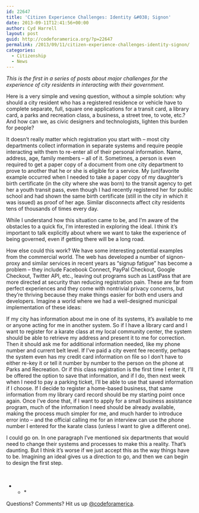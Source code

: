 ```yaml
---
id: 22647
title: 'Citizen Experience Challenges: Identity &#038; Signon'
date: 2013-09-11T12:41:56+00:00
author: Cyd Harrell
layout: post
guid: http://codeforamerica.org/?p=22647
permalink: /2013/09/11/citizen-experience-challenges-identity-signon/
categories:
  - Citizenship
  - News
---
```

_This is the first in a series of posts about major challenges for the experience of city residents in interacting with their government._

Here is a very simple and vexing question, without a simple solution: why should a city resident who has a registered residence or vehicle have to complete separate, full, square one applications for a transit card, a library card, a parks and recreation class, a business, a street tree, to vote, etc.? And how can we, as civic designers and technologists, lighten this burden for people?

It doesn’t really matter which registration you start with – most city departments collect information in separate systems and require people interacting with them to re-enter all of their personal information. Name, address, age, family members – all of it. Sometimes, a person is even required to get a paper copy of a document from one city department to prove to another that he or she is eligible for a service. My (un)favorite example occurred when I needed to take a paper copy of my daughter’s birth certificate (in the city where she was born) to the transit agency to get her a youth transit pass, even though I had recently registered her for public school and had shown the same birth certificate (still in the city in which it was issued) as proof of her age. Similar disconnects affect city residents tens of thousands of times every day.

While I understand how this situation came to be, and I’m aware of the obstacles to a quick fix, I’m interested in exploring the ideal. I think it’s important to talk explicitly about where we want to take the experience of being governed, even if getting there will be a long road.

How else could this work? We have some interesting potential examples from the commercial world. The web has developed a number of signon-proxy and similar services in recent years as &#8220;signup fatigue&#8221; has become a problem – they include Facebook Connect, PayPal Checkout, Google Checkout, Twitter API, etc., leaving out programs such as LastPass that are more directed at security than reducing registration pain. These are far from perfect experiences and they come with nontrivial privacy concerns, but they’re thriving because they make things easier for both end users and developers. Imagine a world where we had a well-designed municipal implementation of these ideas:

If my city has information about me in one of its systems, it’s available to me or anyone acting for me in another system. So if I have a library card and I want to register for a karate class at my local community center, the system should be able to retrieve my address and present it to me for correction. Then it should ask me for additional information needed, like my phone number and current belt level. If I’ve paid a city event fee recently, perhaps the system even has my credit card information on file so I don’t have to either re-key it or tell it number by number to the person on the phone at Parks and Recreation. Or if this class registration is the first time I enter it, I’ll be offered the option to save that information, and if I do, then next week when I need to pay a parking ticket, I’ll be able to use that saved information if I choose. If I decide to register a home-based business, that same information from my library card record should be my starting point once again. Once I’ve done that, if I want to apply for a small business assistance program, much of the information I need should be already available, making the process much simpler for me, and much harder to introduce error into – and the official calling me for an interview can use the phone number I entered for the karate class (unless I want to give a different one).

I could go on. In one paragraph I’ve mentioned six departments that would need to change their systems and processes to make this a reality. That’s daunting. But I think it’s worse if we just accept this as the way things have to be. Imagining an ideal gives us a direction to go, and then we can begin to design the first step.

&nbsp;

* * *&nbsp;</p> 

Questions? Comments? Hit us up <a href="http://twitter.com/codeforamerica" target="_blank">@codeforamerica</a>.